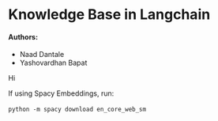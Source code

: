 # Knowledge Base in Langchain 

#### Authors:
- Naad Dantale 
- Yashovardhan Bapat

Hi

If using Spacy Embeddings, run: \
\
```python -m spacy download en_core_web_sm```  
